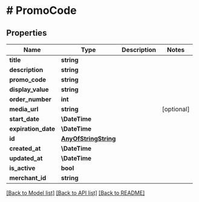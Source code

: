 # # PromoCode

## Properties

Name | Type | Description | Notes
------------ | ------------- | ------------- | -------------
**title** | **string** |  |
**description** | **string** |  |
**promo_code** | **string** |  |
**display_value** | **string** |  |
**order_number** | **int** |  |
**media_url** | **string** |  | [optional]
**start_date** | **\DateTime** |  |
**expiration_date** | **\DateTime** |  |
**id** | [**AnyOfStringString**](AnyOfStringString.md) |  |
**created_at** | **\DateTime** |  |
**updated_at** | **\DateTime** |  |
**is_active** | **bool** |  |
**merchant_id** | **string** |  |

[[Back to Model list]](../../README.md#models) [[Back to API list]](../../README.md#endpoints) [[Back to README]](../../README.md)
